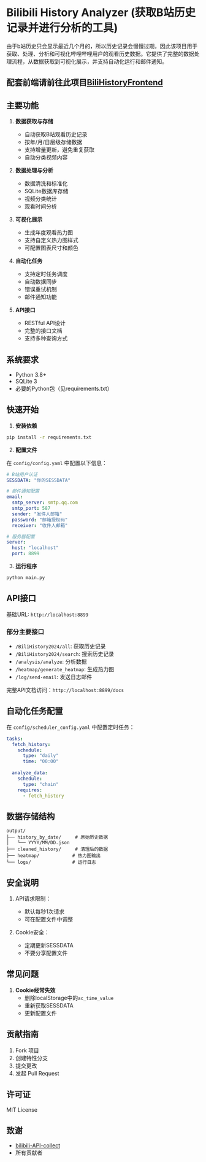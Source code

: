 # Bilibili History Analyzer (获取B站历史记录并进行分析的工具)

由于b站历史只会显示最近几个月的，所以历史记录会慢慢过期，因此该项目用于获取、处理、分析和可视化哔哩哔哩用户的观看历史数据。它提供了完整的数据处理流程，从数据获取到可视化展示，并支持自动化运行和邮件通知。

## 配套前端请前往此项目[BiliHistoryFrontend](https://github.com/2977094657/BiliHistoryFrontend) 

## 主要功能

1. **数据获取与存储**
   - 自动获取B站观看历史记录
   - 按年/月/日层级存储数据
   - 支持增量更新，避免重复获取
   - 自动分类视频内容

2. **数据处理与分析**
   - 数据清洗和标准化
   - SQLite数据库存储
   - 视频分类统计
   - 观看时间分析

3. **可视化展示**
   - 生成年度观看热力图
   - 支持自定义热力图样式
   - 可配置图表尺寸和颜色

4. **自动化任务**
   - 支持定时任务调度
   - 自动数据同步
   - 错误重试机制
   - 邮件通知功能

5. **API接口**
   - RESTful API设计
   - 完整的接口文档
   - 支持多种查询方式

## 系统要求

- Python 3.8+
- SQLite 3
- 必要的Python包（见requirements.txt）

## 快速开始

1. **安装依赖**
```bash
pip install -r requirements.txt
```

2. **配置文件**

在 `config/config.yaml` 中配置以下信息：
```yaml
# B站用户认证
SESSDATA: "你的SESSDATA"

# 邮件通知配置
email:
  smtp_server: smtp.qq.com
  smtp_port: 587
  sender: "发件人邮箱"
  password: "邮箱授权码"
  receiver: "收件人邮箱"

# 服务器配置
server:
  host: "localhost"
  port: 8899
```

3. **运行程序**
```bash
python main.py
```

## API接口

基础URL: `http://localhost:8899`

### 部分主要接口
- `/BiliHistory2024/all`: 获取历史记录
- `/BiliHistory2024/search`: 搜索历史记录
- `/analysis/analyze`: 分析数据
- `/heatmap/generate_heatmap`: 生成热力图
- `/log/send-email`: 发送日志邮件

完整API文档访问：`http://localhost:8899/docs`

## 自动化任务配置

在 `config/scheduler_config.yaml` 中配置定时任务：
```yaml
tasks:
  fetch_history:
    schedule:
      type: "daily"
      time: "00:00"
  
  analyze_data:
    schedule:
      type: "chain"
    requires:
      - fetch_history
```

## 数据存储结构

```
output/
├── history_by_date/     # 原始历史数据
│   └── YYYY/MM/DD.json
├── cleaned_history/     # 清理后的数据
├── heatmap/            # 热力图输出
└── logs/               # 运行日志
```

## 安全说明

1. API请求限制：
   - 默认每秒1次请求
   - 可在配置文件中调整

2. Cookie安全：
   - 定期更新SESSDATA
   - 不要分享配置文件

## 常见问题

1. **Cookie经常失效**
   - 删除localStorage中的`ac_time_value`
   - 重新获取SESSDATA
   - 更新配置文件


## 贡献指南

1. Fork 项目
2. 创建特性分支
3. 提交更改
4. 发起 Pull Request

## 许可证

MIT License

## 致谢

- [bilibili-API-collect](https://github.com/SocialSisterYi/bilibili-API-collect)
- 所有贡献者
